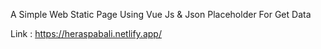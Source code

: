 A Simple Web Static Page Using Vue Js & Json Placeholder For Get Data

Link : https://heraspabali.netlify.app/
